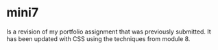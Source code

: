 # mini7

Is a revision of my portfolio assignment that was previously submitted. It has been updated with CSS using the techniques from module 8.
